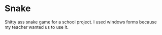 # Snake

Shitty ass snake game for a school project. I used windows forms because my teacher wanted us to use it. 

